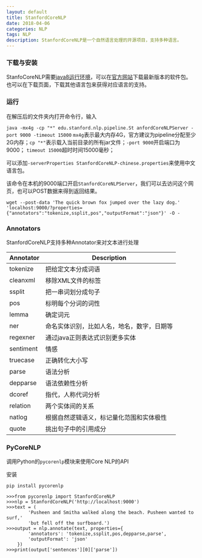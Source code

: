 ```yaml
---
layout: default
title: StanfordCoreNLP
date: 2018-04-06
categories: NLP
tags: NLP
description: StanfordCoreNLP是一个自然语言处理的开源项目，支持多种语言。
---
```


###  下载与安装
StanfoCoreNLP需要[java8运行环境](https://www.java.com)，可以在[官方网站](https://stanfordnlp.github.io/CoreNLP/index.html#download)下载最新版本的软件包。<br>
也可以在下载页面，下载其他语言包来获得对应语言的支持。

###  运行
在解压后的文件夹内打开命令行，输入

`java -mx4g -cp "*" edu.stanford.nlp.pipeline.St
anfordCoreNLPServer -port 9000 -timeout 15000`
`mx4g`表示最大内存4G，官方建议为pipeline分配至少2G内存；`cp "*"`表示载入当前目录的所有jar文件；`-port 9000`开启端口为9000； `timeout 15000`超时时间15000毫秒；

可以添加`-serverProperties StanfordCoreNLP-chinese.properties`来使用中文语言包。

该命令在本机的9000端口开启`StanfordCoreNLPServer`，我们可以去访问这个网页，也可以POST数据来得到返回结果。

`wget --post-data 'The quick brown fox jumped over the lazy dog.' 'localhost:9000/?properties={"annotators":"tokenize,ssplit,pos","outputFormat":"json"}' -O -`

###  Annotators
StanfordCoreNLP支持多种Annotator来对文本进行处理

|Annotator|Description|
|-|-|
|tokenize|把给定文本分成词语
|cleanxml|移除XML文件的标签
|ssplit|把一串词划分成句子
|pos|标明每个分词的词性
|lemma|确定词元
|ner|命名实体识别，比如人名，地名，数字，日期等
|regexner|通过java正则表达式识别更多实体
|sentiment|情感
|truecase|正确转化大小写
|parse|语法分析
|depparse|语法依赖性分析
|dcoref|指代，人称代词分析
|relation|两个实体间的关系
|natlog|根据自然逻辑语义，标记量化范围和实体极性
|quote|挑出句子中的引用成分

###  PyCoreNLP
调用Python的`pycorenlp`模块来使用Core NLP的API

安装

`pip install pycorenlp`


```
>>>from pycorenlp import StanfordCoreNLP
>>>nlp = StanfordCoreNLP('http://localhost:9000')
>>>text = (
        'Pusheen and Smitha walked along the beach. Pusheen wanted to surf,'
        'but fell off the surfboard.')
>>>output = nlp.annotate(text, properties={
        'annotators': 'tokenize,ssplit,pos,depparse,parse',
        'outputFormat': 'json'
    })
>>>print(output['sentences'][0]['parse'])
```



